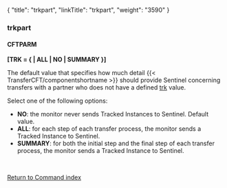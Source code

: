 {
    "title": "trkpart",
    "linkTitle": "trkpart",
    "weight": "3590"
}<span id="trkpart"></span>

### trkpart

#### CFTPARM

**\[TRK = {
| ALL | NO | SUMMARY }\]**

The default value that specifies how much detail  {{< TransferCFT/componentshortname  >}} should
provide Sentinel concerning transfers with a partner who does
not have a defined [trk](../trk) value.

Select one of the following options:

-   **NO**: the monitor never sends Tracked
    Instances to Sentinel. Default value.
-   <span style="font-weight: bold;">ALL</span>: for each step of each transfer
    process, the monitor sends a Tracked Instance to Sentinel.
-   <span style="font-weight: bold;">SUMMARY</span>: for both the initial step and
    the final step of each transfer process, the monitor sends a Tracked Instance
    to Sentinel.

 

[Return to Command index](../../)

